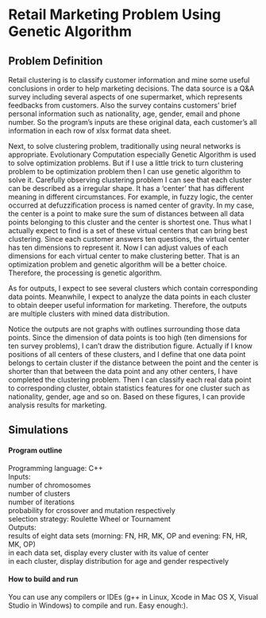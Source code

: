 # Retail Marketing Problem Using Genetic Algorithm
## Problem Definition
Retail clustering is to classify customer information and mine some useful conclusions in order to help marketing decisions. The data source is a Q&A survey including several aspects of one supermarket, which represents feedbacks from customers. Also the survey contains customers’ brief personal information such as nationality, age, gender, email and phone number. So the program’s inputs are these original data, each customer’s all information in each row of xlsx format data sheet.

Next, to solve clustering problem, traditionally using neural networks is appropriate. Evolutionary Computation especially Genetic Algorithm is used to solve optimization problems. But if I use a little trick to turn clustering problem to be optimization problem then I can use genetic algorithm to solve it. Carefully observing clustering problem I can see that each cluster can be described as a irregular shape. It has a ‘center’ that has different meaning in different circumstances. For example, in fuzzy logic, the center occurred at defuzzification process is named center of gravity. In my case, the center is a point to make sure the sum of distances between all data points belonging to this cluster and the center is shortest one. Thus what I actually expect to find is a set of these virtual centers that can bring best clustering. Since each customer answers ten questions, the virtual center has ten dimensions to represent it. Now I can adjust values of each dimensions for each virtual center to make clustering better. That is an optimization problem and genetic algorithm will be a better choice. Therefore, the processing is genetic algorithm.

As for outputs, I expect to see several clusters which contain corresponding data points. Meanwhile, I expect to analyze the data points in each cluster to obtain deeper useful information for marketing. Therefore, the outputs are multiple clusters with mined data distribution.

Notice the outputs are not graphs with outlines surrounding those data points. Since the dimension of data points is too high (ten dimensions for ten survey problems), I can’t draw the distribution figure. Actually if I know positions of all centers of these clusters, and I define that one data point belongs to certain cluster if the distance between the point and the center is shorter than that between the data point and any other centers, I have completed the clustering problem. Then I can classify each real data point to corresponding cluster, obtain statistics features for one cluster such as nationality, gender, age and so on. Based on these figures, I can provide analysis results for marketing.

## Simulations
#### Program outline
Programming language: C++  
Inputs:  
number of chromosomes  
number of clusters  
number of iterations  
probability for crossover and mutation respectively  
selection strategy: Roulette Wheel or Tournament  
Outputs:  
results of eight data sets (morning: FN, HR, MK, OP and evening: FN, HR, MK, OP)  
in each data set, display every cluster with its value of center  
in each cluster, display distribution for age and gender respectively

#### How to build and run
You can use any compilers or IDEs (g++ in Linux, Xcode in Mac OS X, Visual Studio in Windows) to compile and run. Easy enough:).

